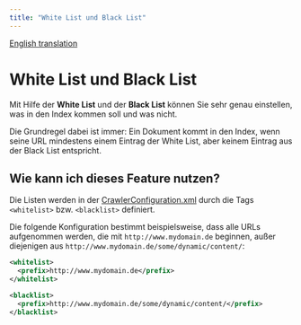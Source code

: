 ```yaml
---
title: "White List und Black List"
---
```


[English translation](/en/features/white_and_black_list/)

White List und Black List
=========================

Mit Hilfe der **White List** und der **Black List** können Sie sehr genau einstellen, was in den Index kommen soll und was nicht.

Die Grundregel dabei ist immer: Ein Dokument kommt in den Index, wenn seine URL mindestens einem Eintrag der White List, aber keinem Eintrag aus der Black List entspricht.


Wie kann ich dieses Feature nutzen?
-----------------------------------

Die Listen werden in der [CrawlerConfiguration.xml](/en/config/crawlerconfiguration_xml/) durch die Tags `<whitelist>` bzw. `<blacklist>` definiert.

Die folgende Konfiguration bestimmt beispielsweise, dass alle URLs aufgenommen werden, die mit `http://www.mydomain.de` beginnen, außer diejenigen aus `http://www.mydomain.de/some/dynamic/content/`:

```xml
<whitelist>
  <prefix>http://www.mydomain.de</prefix>
</whitelist>

<blacklist>
  <prefix>http://www.mydomain.de/some/dynamic/content/</prefix>
</blacklist>
```
